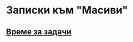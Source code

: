 # Записки към "Масиви"

## [Време за задачи](https://github.com/vasilzahariev/IP-Practicum-Tasks/blob/main/WEEK_URL/Tasks.md)